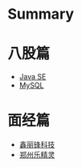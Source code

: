 # Summary

# 八股篇

- [Java SE](./八股篇/JavaSE.md)
- [MySQL](./八股篇/MySQL.md)

# 面经篇

- [鑫丽锋科技](./面经篇/xlf.md)
- [郑州乐精灵](./面经篇/ljl.md)